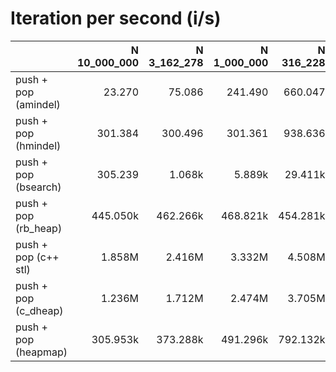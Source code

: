 # Iteration per second (i/s)

|                      |N 10_000_000|N 3_162_278|N 1_000_000|N 316_228|N 100_000|N 31_623|N 10_000|  N 3162|  N 1000|   N 316|   N 100|    N 32|    N 10|
|:---------------------|-----------:|----------:|----------:|--------:|--------:|-------:|-------:|-------:|-------:|-------:|-------:|-------:|-------:|
|push + pop (amindel)  |      23.270|     75.086|    241.490|  660.047|   2.048k|  7.061k| 19.796k| 65.634k|189.569k|646.889k|  1.519M|  2.537M|  3.250M|
|push + pop (hmindel)  |     301.384|    300.496|    301.361|  938.636|   2.791k|  7.790k| 21.872k| 55.273k|180.430k|451.915k|  1.166M|  1.788M|  2.205M|
|push + pop (bsearch)  |     305.239|     1.068k|     5.889k|  29.411k|  96.648k|374.223k|793.246k|  1.472M|  1.866M|  2.106M|  2.761M|  3.158M|  4.140M|
|push + pop (rb_heap)  |    445.050k|   462.266k|   468.821k| 454.281k| 473.908k|499.662k|526.380k|595.628k|696.962k|788.806k|  1.006M|  1.184M|  1.704M|
|push + pop (c++ stl)  |      1.858M|     2.416M|     3.332M|   4.508M|   5.162M|  6.224M|  6.276M|  6.620M|  7.114M|  7.430M|  7.835M|  7.990M|  8.593M|
|push + pop (c_dheap)  |      1.236M|     1.712M|     2.474M|   3.705M|   3.956M|  4.331M|  4.731M|  5.409M|  5.913M|  6.690M|  6.667M|  7.917M|  9.569M|
|push + pop (heapmap)  |    305.953k|   373.288k|   491.296k| 792.132k|   1.205M|  1.384M|  1.584M|  1.713M|  1.915M|  2.143M|  2.168M|  2.632M|  3.115M|
